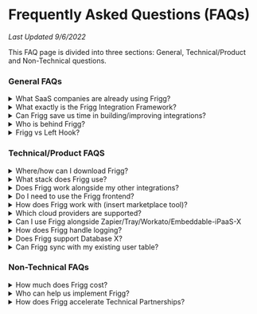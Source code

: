 # Frequently Asked Questions (FAQs)

_Last Updated 9/6/2022_

This FAQ page is divided into three sections: General, Technical/Product and Non-Technical questions.

### General FAQs

<details>

<summary>What SaaS companies are already using Frigg?</summary>

Frigg is powering +10 integrations (total) for these early adopters:\


### ****[**Crossbeam**](https://partnercloud.crossbeam.com/)****

* **monday.com**
* **ActiveCampaign**
* **Rollworks**
* **Salesloft**
* **Hubspot**
* **Terminus**
* **Outreach.io**

### ****[**Clyde**](https://partners.joinclyde.com/tech-partners/)****

* **Gorgias**
* **Attentive**

### ****[**FastSpring Interactive Quotes**](https://fastspring.com/docs/interactive-quotes-overview/)

* **SalesForce**
* **HubSpot**

****

</details>

<details>

<summary>What exactly is the Frigg Integration Framework?</summary>

Frigg is an open source software framework to help developers build and maintain direct/native integrations faster.

Frigg is free to use and available under the MIT license.

Frigg is an installable _package_ that can be hosted/run on the cloud infrastructure provider of your choice.

Frigg is **NOT** SaaS or hosted software. While it compares favorably to iPaaS solutions (either embedded or stand-alone like Zapier), it is fundamentally different in its architecture and cost approach.

</details>

<details>

<summary>Can Frigg save us time in building/improving integrations?</summary>

Yes. Frigg provides developers with an opinionated, ready-to-use framework, as well as several API Modules representing +20 different target partner APIs. These assets with help a product team save many hours of decision-making and code development.

</details>

<details>

<summary>Who is behind Frigg?</summary>

Frigg was first created by [Left Hook](https://lefthook.com). It is now used by several B2B SaaS companies to power more than 20 different direct/native integrations.

An open source community of contributors and supporters is now forming around the Frigg Framework project. Please [join us](support.md)!

</details>

<details>

<summary>Frigg vs Left Hook?</summary>

Left Hook is software company that builds and maintains integrations for B2B SaaS companies.

Left Hook created the Frigg Integration Framework as a way to accelerate development for its clients.

Frigg is an open source software framework that is freely available without engaging with Left Hook or paying any licensing fee.

While Left Hook is currently Frigg's primary developer, eventually Frigg will be improved and expanded by its open source community members.

</details>

### Technical/Product FAQS

<details>

<summary>Where/how can I download Frigg?</summary>

Frigg is available both as an [NPM package](../developing-integrations-with-frigg/tutorials/quick-start/) and on [Github](https://github.com/friggframework/frigg).

</details>

<details>

<summary>What stack does Frigg use?</summary>

Frigg is written in Node.js and relies on the Serverless.com framework, but is otherwise highly adaptable to your organization’s stack and CI/CD processes. Optional frontend components are written in React.JS, but Frigg's API-driven architecture allows it to be used by any front-end system.

</details>

<details>

<summary>Does Frigg work alongside my other integrations?</summary>

Absolutely. Frigg can power all of your direct/native integrations, or a subset of them.&#x20;

Because Frigg's backend service is accessible via API, your frontend team can add a Frigg-powered integration into your existing directory/marketplace, and leverage your existing UI for user-managed authentication and configuration.

</details>

<details>

<summary>Do I need to use the Frigg frontend?</summary>

No. Frigg can be used with any frontend system via API.

</details>

<details>

<summary>How does Frigg work with (insert marketplace tool)?</summary>

Yes, if that tool can facilitate using APIs to authenticate and configure a user's integration.

</details>

<details>

<summary>Which cloud providers are supported?</summary>

Frigg leverages (and requires) the [Serverless.com framework](https://github.com/serverless/serverless), which means it can run on many different cloud services including:\


AWS

Microsoft Azure

Google Cloud

Tencent Cloud

Cloudflare

Alibaba Cloud

twilio

</details>

<details>

<summary>Can I use Frigg alongside Zapier/Tray/Workato/Embeddable-iPaaS-X</summary>



</details>

<details>

<summary>How does Frigg handle logging?</summary>



</details>

<details>

<summary>Does Frigg support Database X?</summary>



</details>

<details>

<summary>Can Frigg sync with my existing user table?</summary>



</details>

### Non-Technical FAQs

<details>

<summary>How much does Frigg cost?</summary>

Frigg is free, open source software under the MIT license. There is no fee to use it.

Note that Frigg's creators ([Left Hook](https://lefthook.com)) sell professional services to help SaaS leaders implement Frigg, add features, and customize Frigg to your specific needs. Visit [Left Hook's website](https://lefthook.com) to connect and discuss your needs.

</details>

<details>

<summary>Who can help us implement Frigg?</summary>

Frigg was created by developers at [Left Hook](https://lefthook.com), who uses Frigg to build integrations for many SaaS leaders. Left Hook provides both consulting and contract development services to help SaaS leaders plan, execute, and maintain their Frigg-powered integrations. Contact [Left Hook](https://lefthook.com) for more information.

</details>

<details>

<summary>How does Frigg accelerate Technical Partnerships?</summary>

You should read our [Frigg Non-Technical Overview](https://frigg.lefthook.com/overview).

But TLDR:

When two partnership leaders seek to build an integration to co-market and co-sell around, their companies often struggle to muster the product management and development resources required to get a useful integration built. And as we've seen a 100 times: no tech, no partnership!

With Frigg, the development process accelerates so that the business relationship can launch and flourish faster.

</details>
